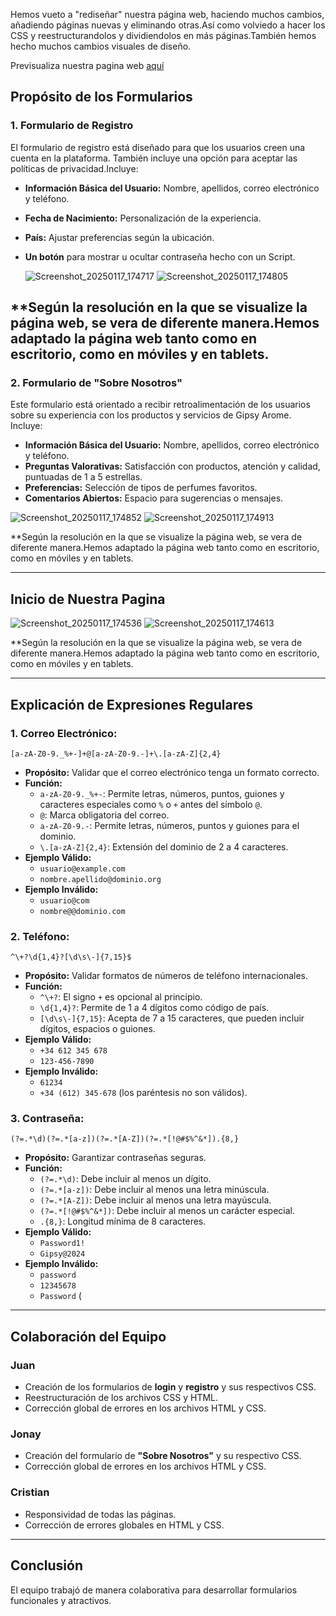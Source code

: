 Hemos vueto a "rediseñar" nuestra página web, haciendo muchos cambios, añadiendo páginas nuevas y eliminando otras.Así como volviedo a hacer los CSS y reestructurandolos y dividiendolos en más páginas.También hemos hecho muchos cambios visuales de diseño.

Previsualiza nuestra pagina web [aquí](https://jonay123.github.io/pagina-web-adela/)

## Propósito de los Formularios

### 1. Formulario de Registro
El formulario de registro está diseñado para que los usuarios creen una cuenta en la plataforma.
También incluye una opción para aceptar las políticas de privacidad.Incluye:

- **Información Básica del Usuario:** Nombre, apellidos, correo electrónico y teléfono.
- **Fecha de Nacimiento:** Personalización de la experiencia.
- **País:** Ajustar preferencias según la ubicación.
- **Un botón** para mostrar u ocultar contraseña hecho con un Script.


  ![Screenshot_20250117_174717](https://github.com/user-attachments/assets/2de64a33-ee9a-4003-aa81-11ede941354c) ![Screenshot_20250117_174805](https://github.com/user-attachments/assets/31634d5e-f008-4f29-9221-fb92045e941b)

**Según la resolución en la que se visualize la página web, se vera de diferente manera.Hemos adaptado la página web tanto como en escritorio, como en móviles y en tablets.
---

### 2. Formulario de "Sobre Nosotros"
Este formulario está orientado a recibir retroalimentación de los usuarios sobre su experiencia con los productos y servicios de Gipsy Arome. Incluye:

- **Información Básica del Usuario:** Nombre, apellidos, correo electrónico y teléfono.
- **Preguntas Valorativas:** Satisfacción con productos, atención y calidad, puntuadas de 1 a 5 estrellas.
- **Preferencias:** Selección de tipos de perfumes favoritos.
- **Comentarios Abiertos:** Espacio para sugerencias o mensajes.

![Screenshot_20250117_174852](https://github.com/user-attachments/assets/f05d0572-2f72-4d89-a73c-afb92b00d987) ![Screenshot_20250117_174913](https://github.com/user-attachments/assets/af48b77b-d1ba-4825-9a99-5d7d691fe263)

**Según la resolución en la que se visualize la página web, se vera de diferente manera.Hemos adaptado la página web tanto como en escritorio, como en móviles y en tablets.

---
## Inicio de Nuestra Pagina

![Screenshot_20250117_174536](https://github.com/user-attachments/assets/38caad06-8012-4c40-b766-180bb878f8a1) ![Screenshot_20250117_174613](https://github.com/user-attachments/assets/ed3dd71d-4040-4916-8f8a-6d2bd68ab28f)

**Según la resolución en la que se visualize la página web, se vera de diferente manera.Hemos adaptado la página web tanto como en escritorio, como en móviles y en tablets.

---

## Explicación de Expresiones Regulares

### 1. Correo Electrónico:
```regex
[a-zA-Z0-9._%+-]+@[a-zA-Z0-9.-]+\.[a-zA-Z]{2,4}
```
- **Propósito:** Validar que el correo electrónico tenga un formato correcto.
- **Función:**
  - `a-zA-Z0-9._%+-`: Permite letras, números, puntos, guiones y caracteres especiales como `%` o `+` antes del símbolo `@`.
  - `@`: Marca obligatoria del correo.
  - `a-zA-Z0-9.-`: Permite letras, números, puntos y guiones para el dominio.
  - `\.[a-zA-Z]{2,4}`: Extensión del dominio de 2 a 4 caracteres.
- **Ejemplo Válido:**
  - `usuario@example.com`
  - `nombre.apellido@dominio.org`
- **Ejemplo Inválido:**
  - `usuario@com`
  - `nombre@@dominio.com`

### 2. Teléfono:
```regex
^\+?\d{1,4}?[\d\s\-]{7,15}$
```
- **Propósito:** Validar formatos de números de teléfono internacionales.
- **Función:**
  - `^\+?`: El signo `+` es opcional al principio.
  - `\d{1,4}?`: Permite de 1 a 4 dígitos como código de país.
  - `[\d\s\-]{7,15}`: Acepta de 7 a 15 caracteres, que pueden incluir dígitos, espacios o guiones.
- **Ejemplo Válido:**
  - `+34 612 345 678`
  - `123-456-7890`
- **Ejemplo Inválido:**
  - `61234`
  - `+34 (612) 345-678` (los paréntesis no son válidos).

### 3. Contraseña:
```regex
(?=.*\d)(?=.*[a-z])(?=.*[A-Z])(?=.*[!@#$%^&*]).{8,}
```
- **Propósito:** Garantizar contraseñas seguras.
- **Función:**
  - `(?=.*\d)`: Debe incluir al menos un dígito.
  - `(?=.*[a-z])`: Debe incluir al menos una letra minúscula.
  - `(?=.*[A-Z])`: Debe incluir al menos una letra mayúscula.
  - `(?=.*[!@#$%^&*])`: Debe incluir al menos un carácter especial.
  - `.{8,}`: Longitud mínima de 8 caracteres.
- **Ejemplo Válido:**
  - `Password1!`
  - `Gipsy@2024`
- **Ejemplo Inválido:**
  - `password`
  - `12345678`
  - `Password` (

---

## Colaboración del Equipo

### Juan
- Creación de los formularios de **login** y **registro** y sus respectivos CSS.
- Reestructuración de los archivos CSS y HTML.
- Corrección global de errores en los archivos HTML y CSS.

### Jonay
- Creación del formulario de **"Sobre Nosotros"** y su respectivo CSS.
- Corrección global de errores en los archivos HTML y CSS.

### Cristian
- Responsividad de todas las páginas.
- Corrección de errores globales en HTML y CSS.

---

## Conclusión
El equipo trabajó de manera colaborativa para desarrollar formularios funcionales y atractivos.
